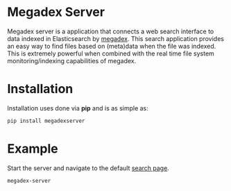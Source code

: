 # Megadex Server
Megadex server is a application that connects a web search interface to data
indexed in Elasticsearch by [megadex](https://github.com/hodgesds/megadex).
This search application provides an easy way to find files based on (meta)data
when the file was indexed. This is extremely powerful when combined with the
real time file system monitoring/indexing capabilities of megadex.

# Installation
Installation uses done via **pip** and is as simple as:

```sh
pip install megadexserver
```

# Example
Start the server and navigate to the default [search
page](http://127.0.0.1:7000).

```sh
megadex-server
```
